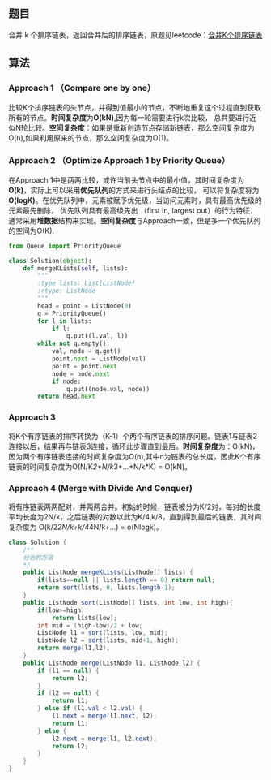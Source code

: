 ## 题目
合并 k 个排序链表，返回合并后的排序链表，原题见leetcode：[合并K个排序链表](https://leetcode-cn.com/problems/merge-k-sorted-lists/)

## 算法
### Approach 1 （Compare one by one）
比较K个排序链表的头节点，并得到值最小的节点，不断地重复这个过程直到获取所有的节点。**时间复杂度**为**O(kN)**,因为每一轮需要进行k次比较，
总共要进行近似N轮比较。**空间复杂度**：如果是重新创造节点存储新链表，那么空间复杂度为O(n),如果利用原来的节点，那么空间复杂度为O(1)。
### Approach 2 （Optimize Approach 1 by Priority Queue）
在Approach 1中是两两比较，或许当前头节点中的最小值，其时间复杂度为**O(k)**，实际上可以采用**优先队列**的方式来进行头结点的比较，
可以将复杂度将为**O(logK)**。在优先队列中，元素被赋予优先级，当访问元素时，具有最高优先级的元素最先删除，
优先队列具有最高级先出 （first in, largest out）的行为特征，通常采用**堆数据**结构来实现。**空间复杂度**与Approach一致，但是多一个优先队列的空间为O(K).
``` PYTHON
from Queue import PriorityQueue

class Solution(object):
    def mergeKLists(self, lists):
        """
        :type lists: List[ListNode]
        :rtype: ListNode
        """
        head = point = ListNode(0)
        q = PriorityQueue()
        for l in lists:
            if l:
                q.put((l.val, l))
        while not q.empty():
            val, node = q.get()
            point.next = ListNode(val)
            point = point.next
            node = node.next
            if node:
                q.put((node.val, node))
        return head.next
```
### Approach 3
将K个有序链表的排序转换为（K-1）个两个有序链表的排序问题。链表1与链表2连接以后，结果再与链表3连接，循环此步骤直到最后。**时间复杂度**为：O(kN)，
因为两个有序链表连接的时间复杂度为O(n),其中n为链表的总长度，因此K个有序链表的时间复杂度为O(N/K*2+N/k*3+...+N/k*K) = O(kN)。

### Approach 4 (Merge with Divide And Conquer)
将有序链表两两配对，并两两合并。初始的时候，链表被分为K/2对，每对的长度平均长度为2N/k，之后链表的对数以此为K/4,k/8，直到得到最后的链表，其时间复杂度为
O(k/2*2N/k+k/4*4N/k+...) = o(Nlogk)。
``` JAVA
class Solution {
    /**
    分治的方法
    */
    public ListNode mergeKLists(ListNode[] lists) {
        if(lists==null || lists.length == 0) return null;
        return sort(lists, 0, lists.length-1);
    }
    public ListNode sort(ListNode[] lists, int low, int high){
        if(low>=high)
            return lists[low];
        int mid = (high-low)/2 + low;
        ListNode l1 = sort(lists, low, mid);
        ListNode l2 = sort(lists, mid+1, high);
        return merge(l1,l2);
    }
    public ListNode merge(ListNode l1, ListNode l2) {
        if (l1 == null) {
            return l2;
        }
        if (l2 == null) {
            return l1;
        } else if (l1.val < l2.val) {
            l1.next = merge(l1.next, l2);
            return l1;
        } else {
            l2.next = merge(l1, l2.next);
            return l2;
        }
    }
}
```
